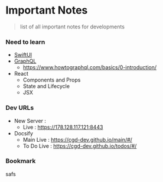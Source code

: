 # Important Notes

> list of all important notes for developments

### Need to learn

- [SwiftUI](https://developer.apple.com/tutorials/swiftui/creating-and-combining-views)
- [GraphQL](https://graphql.org/learn/)
  - https://www.howtographql.com/basics/0-introduction/
- React
  - Components and Props
  - State and Lifecycle
  - JSX

### Dev URLs

- New Server :
  - Live : https://178.128.117.121:8443
- Docsify
  - Main Live : https://cgd-dev.github.io/main/#/
  - To Do Live : https://cgd-dev.github.io/todos/#/

### Bookmark

safs
